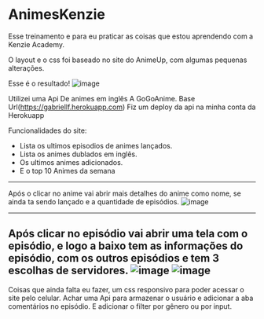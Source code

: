 # AnimesKenzie
Esse treinamento e para eu praticar as coisas que estou aprendendo com a Kenzie Academy.

O layout e o css foi baseado no site do AnimeUp, com algumas pequenas alterações.

Esse é o resultado!
  ![image](https://user-images.githubusercontent.com/96635752/175948217-f98e7ee2-c33f-4f00-b736-81472317d57d.png)

Utilizei uma Api De animes em inglês A GoGoAnime.
Base Url(https://gabriellf.herokuapp.com) Fiz um deploy da api na minha conta da Herokuapp

Funcionalidades do site:
- Lista os ultimos episodios de animes lançados.
- Lista os animes dublados em inglês.
- Os ultimos animes adicionados.
- E o top 10 Animes da semana
--------------------------------------------
   
Após o clicar no anime vai abrir mais detalhes do anime como nome, se ainda ta sendo lançado e a quantidade de episódios.
   ![image](https://user-images.githubusercontent.com/96635752/175949654-97fa2363-8e99-41ab-9c6a-7f00e5f9c324.png)

----------------------------------------------------------------------------------------------------------------------------------------
Após clicar no episódio vai abrir uma tela com o episódio, e logo a baixo tem as informações do episódio, com os outros episódios e tem 3 escolhas de servidores.
   ![image](https://user-images.githubusercontent.com/96635752/175950741-fdc7658c-cf5a-4589-be21-d97a75bed9f0.png)
   ![image](https://user-images.githubusercontent.com/96635752/175950803-6bac1779-ca12-44c5-b2ec-72b6e258aa52.png)
-------------------------------------------------------------------------------------------------------------------------------------------

Coisas que ainda falta eu fazer, um css responsivo para poder acessar o site pelo celular. 
Achar uma Api para armazenar o usuário e adicionar a aba comentários no episódio.
E adicionar o filter por gênero ou por input.

